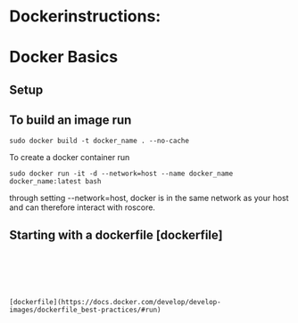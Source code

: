 # Dockerinstructions:

# Docker Basics
## Setup

## To build an image run
```
sudo docker build -t docker_name . --no-cache
```
To create a docker container run
```
sudo docker run -it -d --network=host --name docker_name docker_name:latest bash
```
through setting --network=host, docker is in the same network as your host and can therefore interact with roscore.

## Starting with a dockerfile [dockerfile]
```






[dockerfile](https://docs.docker.com/develop/develop-images/dockerfile_best-practices/#run)
